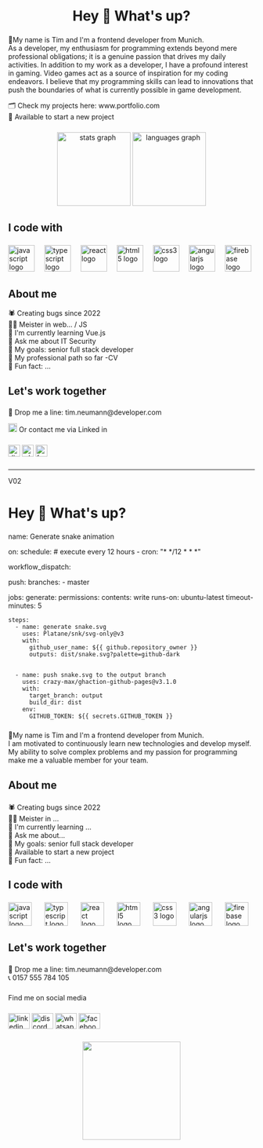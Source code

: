 

<h1 align="center">Hey 👋 What's up?</h1>

###

<p align="left">📌My name is Tim and I'm a frontend developer from Munich.<br>As a developer, my enthusiasm for programming extends beyond mere professional obligations; it is a genuine passion that drives my daily activities. In addition to my work as a developer, I have a profound interest in gaming. Video games act as a source of inspiration for my coding endeavors. I believe that my programming skills can lead to innovations that push the boundaries of what is currently possible in game development.</p>

<p align="left"> 🗂 Check my projects here: www.portfolio.com<br> 💼 Available to start a new project<br> </p>

###

<div align="center">
  <img src="https://github-readme-stats.vercel.app/api?username=Selina0501&hide_title=false&hide_rank=false&show_icons=true&include_all_commits=true&count_private=true&disable_animations=false&theme=dracula&locale=en&hide_border=false&order=1" height="150" alt="stats graph"  />
  <img src="https://github-readme-stats.vercel.app/api/top-langs?username=Selina0501&locale=en&hide_title=false&layout=compact&card_width=320&langs_count=5&theme=dracula&hide_border=false&order=2" height="150" alt="languages graph"  />
</div>

###

<h2 align="left">I code with</h2>

###

<div align="left">
  <img src="https://cdn.jsdelivr.net/gh/devicons/devicon/icons/javascript/javascript-original.svg" height="54" alt="javascript logo"  />
  <img width="12" />
  <img src="https://cdn.jsdelivr.net/gh/devicons/devicon/icons/typescript/typescript-original.svg" height="54" alt="typescript logo"  />
  <img width="12" />
  <img src="https://cdn.jsdelivr.net/gh/devicons/devicon/icons/react/react-original.svg" height="54" alt="react logo"  />
  <img width="12" />
  <img src="https://cdn.jsdelivr.net/gh/devicons/devicon/icons/html5/html5-original.svg" height="54" alt="html5 logo"  />
  <img width="12" />
  <img src="https://cdn.jsdelivr.net/gh/devicons/devicon/icons/css3/css3-original.svg" height="54" alt="css3 logo"  />
  <img width="12" />
  <img src="https://cdn.jsdelivr.net/gh/devicons/devicon/icons/angularjs/angularjs-original.svg" height="54" alt="angularjs logo"  />
  <img width="12" />
  <img src="https://cdn.jsdelivr.net/gh/devicons/devicon/icons/firebase/firebase-plain.svg" height="54" alt="firebase logo"  />
</div>

###

<h2 align="left">About me</h2>

<p align="left">🕷 Creating bugs since 2022<br>🧙‍♂️ Meister in web... / JS<br>🔭 I'm currently learning Vue.js<br>💬 Ask me about IT Security<br>🎯 My goals: senior full stack developer <br>📑 My professional path so far -CV<br>🎲 Fun fact: ...</p>

###

<h2 align="left">Let's work together</h2>

###

<p align="left">📨 Drop me a line: tim.neumann@developer.com<br>
<p align="left"> <img src="https://raw.githubusercontent.com/maurodesouza/profile-readme-generator/master/src/assets/icons/social/linkedin/default.svg" width="18" height="18" alt="linkedin logo"  /> Or contact me via Linked in</p>

###

<div align="left">

  <img src="https://raw.githubusercontent.com/maurodesouza/profile-readme-generator/master/src/assets/icons/social/discord/default.svg" width="24" height="24" alt="discord logo"  />
  <img src="https://raw.githubusercontent.com/maurodesouza/profile-readme-generator/master/src/assets/icons/social/whatsapp/default.svg" width="24" height="24" alt="whatsapp logo"  />
  <img src="https://raw.githubusercontent.com/maurodesouza/profile-readme-generator/master/src/assets/icons/social/facebook/default.svg" width="24" height="24" alt="facebook logo"  />
</div>

###
-------------------------------------------------------------------------------------------------------------------------------------------------------------------------------
V02

###

<h1 align="left">Hey 👋 What's up?</h1>

###

name: Generate snake animation

on:
  schedule: # execute every 12 hours
    - cron: "* */12 * * *"

  workflow_dispatch:

  push:
    branches:
    - master

jobs:
  generate:
    permissions:
      contents: write
    runs-on: ubuntu-latest
    timeout-minutes: 5

    steps:
      - name: generate snake.svg
        uses: Platane/snk/svg-only@v3
        with:
          github_user_name: ${{ github.repository_owner }}
          outputs: dist/snake.svg?palette=github-dark


      - name: push snake.svg to the output branch
        uses: crazy-max/ghaction-github-pages@v3.1.0
        with:
          target_branch: output
          build_dir: dist
        env:
          GITHUB_TOKEN: ${{ secrets.GITHUB_TOKEN }}
###

<p align="left">📌My name is Tim and I'm a frontend developer from Munich.<br>I am motivated to continuously learn new technologies and develop myself. My ability to solve complex problems and my passion for programming make me a valuable member for your team.</p>

###

<h2 align="left">About me</h2>

###

<p align="left">🕷 Creating bugs since 2022<br>🧙‍♂️ Meister in ...<br>🔭 I'm currently learning ...<br>💬 Ask me about...<br>🎯 My goals: senior full stack developer <br>💼 Available to start a new project<br>🎲 Fun fact: ...</p>

###

<h2 align="left">I code with</h2>

###

<div align="left">
  <img src="https://cdn.jsdelivr.net/gh/devicons/devicon/icons/javascript/javascript-original.svg" height="48" alt="javascript logo"  />
  <img width="18" />
  <img src="https://cdn.jsdelivr.net/gh/devicons/devicon/icons/typescript/typescript-original.svg" height="48" alt="typescript logo"  />
  <img width="18" />
  <img src="https://cdn.jsdelivr.net/gh/devicons/devicon/icons/react/react-original.svg" height="48" alt="react logo"  />
  <img width="18" />
  <img src="https://cdn.jsdelivr.net/gh/devicons/devicon/icons/html5/html5-original.svg" height="48" alt="html5 logo"  />
  <img width="18" />
  <img src="https://cdn.jsdelivr.net/gh/devicons/devicon/icons/css3/css3-original.svg" height="48" alt="css3 logo"  />
  <img width="18" />
  <img src="https://cdn.jsdelivr.net/gh/devicons/devicon/icons/angularjs/angularjs-original.svg" height="48" alt="angularjs logo"  />
  <img width="18" />
  <img src="https://cdn.jsdelivr.net/gh/devicons/devicon/icons/firebase/firebase-plain.svg" height="48" alt="firebase logo"  />
</div>

###

<h2 align="left">Let's work together</h2>

###

<p align="left">📨 Drop me a line: tim.neumann@developer.com<br>📞 0157 555 784 105</p>

###

<p align="left">Find me on social media</p>

###

<div align="left">
  <img src="https://raw.githubusercontent.com/maurodesouza/profile-readme-generator/master/src/assets/icons/social/linkedin/default.svg" width="44" height="32" alt="linkedin logo"  />
  <img src="https://raw.githubusercontent.com/maurodesouza/profile-readme-generator/master/src/assets/icons/social/discord/default.svg" width="44" height="32" alt="discord logo"  />
  <img src="https://raw.githubusercontent.com/maurodesouza/profile-readme-generator/master/src/assets/icons/social/whatsapp/default.svg" width="44" height="32" alt="whatsapp logo"  />
  <img src="https://raw.githubusercontent.com/maurodesouza/profile-readme-generator/master/src/assets/icons/social/facebook/default.svg" width="44" height="32" alt="facebook logo"  />
</div>

###
<div align="center">
  <img height="200" src="https://miro.medium.com/v2/resize:fit:1360/format:webp/1*IRGHmiGsa16stedQvIaZfw.gif"  />
</div>

###
